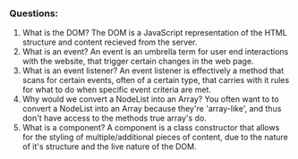 ### Questions:
1. What is the DOM?
The DOM is a JavaScript representation of the HTML structure and content recieved from the server.
2. What is an event?
An event is an umbrella term for user end interactions with the website, that trigger certain changes in the web page.
3. What is an event listener?
An event listener is effectively a method that scans for certain events, often of a certain type, that carries with it rules 
for what to do when specific event criteria are met.
4. Why would we convert a NodeList into an Array?
You often want to to convert a NodeList into an Array because they're 'array-like', and thus don't have access to the methods true array's do.
5. What is a component? 
A component is a class constructor that allows for the styling of multiple/additional pieces of content, due to the nature of it's structure
and the live nature of the DOM.